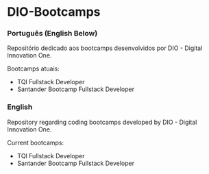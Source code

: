 # DIO-Bootcamps

### Português (English Below)
Repositório dedicado aos bootcamps desenvolvidos por DIO - Digital Innovation One.

Bootcamps atuais:
 - TQI Fullstack Developer
 - Santander Bootcamp Fullstack Developer

### English
Repository regarding coding bootcamps developed by DIO - Digital Innovation One.

Current bootcamps:
 - TQI Fullstack Developer
 - Santander Bootcamp Fullstack Developer
